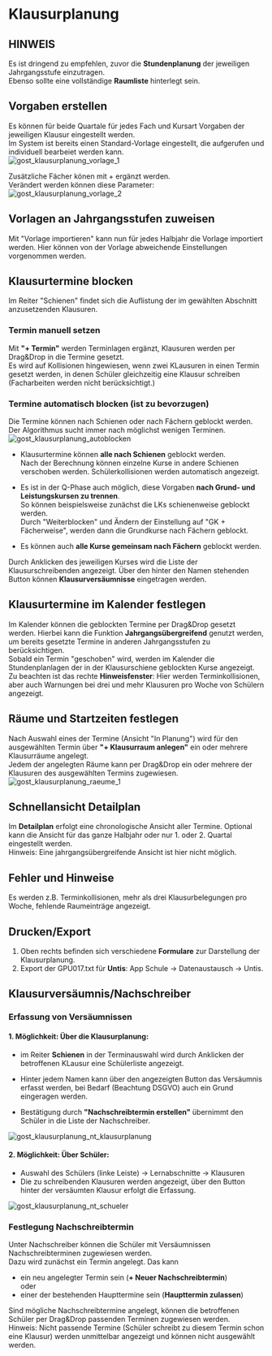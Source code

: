 # Klausurplanung

## HINWEIS
Es ist dringend zu empfehlen, zuvor die **Stundenplanung** der jeweiligen Jahrgangsstufe einzutragen.  
Ebenso sollte eine vollständige **Raumliste** hinterlegt sein.

## Vorgaben erstellen
Es können für beide Quartale für jedes Fach und Kursart Vorgaben der jeweiligen Klausur eingestellt werden.  
Im System ist bereits einen Standard-Vorlage eingestellt, die aufgerufen und individuell bearbeiet werden kann.  
![gost_klausurplanung_vorlage_1](.\graphics\gost_klausurplanung_vorlage_1.png)    

Zusätzliche Fächer könen mit + ergänzt werden.  
Verändert werden können diese Parameter:  
![gost_klausurplanung_vorlage_2](.\graphics\gost_klausurplanung_vorlage_2.png)  


## Vorlagen an Jahrgangsstufen zuweisen  
Mit "Vorlage importieren" kann nun für jedes Halbjahr die Vorlage importiert werden. Hier können von der Vorlage abweichende Einstellungen vorgenommen werden.  

## Klausurtermine blocken
Im Reiter "Schienen" findet sich die Auflistung der im gewählten Abschnitt anzusetzenden Klausuren. 
 ### Termin manuell setzen 
 Mit **"+ Termin"** werden Terminlagen ergänzt, Klausuren werden per Drag&Drop in die Termine gesetzt.  
 Es wird auf Kollisionen hingewiesen, wenn zwei KLausuren in einen Termin gesetzt werden, in denen Schüler gleichzeitig eine Klausur schreiben (Facharbeiten werden nicht berücksichtigt.)  

 ### Termine automatisch blocken (ist zu bevorzugen)
Die Termine können nach Schienen oder nach Fächern geblockt werden. Der Algorithmus sucht immer nach möglichst wenigen Terminen.  
![gost_klausurplanung_autoblocken](.\graphics\gost_klausurplanung_autoblocken.png)
* Klausurtermine können **alle nach Schienen** geblockt werden.  
Nach der Berechnung können einzelne Kurse in andere Schienen verschoben werden. Schülerkollisionen werden automatisch angezeigt.  

* Es ist in der Q-Phase auch möglich, diese Vorgaben **nach Grund- und Leistungskursen zu trennen**.  
So können beispielsweise zunächst die LKs schienenweise geblockt werden.  
Durch "Weiterblocken" und Ändern der Einstellung auf "GK + Fächerweise", werden dann die Grundkurse nach Fächern geblockt.  
* Es können auch **alle Kurse gemeinsam nach Fächern** geblockt werden.  

Durch Anklicken des jeweiligen Kurses wird die Liste der Klausurschreibenden angezeigt. Über den hinter den Namen stehenden Button können **Klausurversäumnisse** eingetragen werden. 

## Klausurtermine im Kalender festlegen
Im Kalender können die geblockten Termine per Drag&Drop gesetzt werden. Hierbei kann die Funktion **Jahrgangsübergreifend** genutzt werden, um bereits gesetzte Termine in anderen Jahrgangsstufen zu berücksichtigen.  
Sobald ein Termin "geschoben" wird, werden im Kalender die Stundenplanlagen der in der Klausurschiene geblockten Kurse angezeigt.  
Zu beachten ist das rechte **Hinweisfenster**: Hier werden Terminkollisionen, aber auch Warnungen bei drei und mehr Klausuren pro Woche von Schülern angezeigt.

## Räume und Startzeiten festlegen

Nach Auswahl eines der Termine (Ansicht "In Planung") wird für den ausgewählten Termin über **"+ Klausurraum anlegen"** ein oder mehrere Klausurräume angelegt.  
Jedem der angelegten Räume kann per Drag&Drop ein oder mehrere der Klausuren des ausgewählten Termins zugewiesen.  
![gost_klausurplanung_raeume_1](.\graphics\gost_klausurplanung_raeume_1.png)

## Schnellansicht Detailplan

Im **Detailplan** erfolgt eine chronologische Ansicht aller Termine. Optional kann die Ansicht für das ganze Halbjahr oder nur 1. oder 2. Quartal eingestellt werden.  
Hinweis: Eine jahrgangsübergreifende Ansicht ist hier nicht möglich.

## Fehler und Hinweise
Es werden z.B. Terminkollisionen, mehr als drei Klausurbelegungen pro Woche, fehlende Raumeinträge angezeigt.

## Drucken/Export

1. Oben rechts befinden sich verschiedene **Formulare** zur Darstellung der Klausurplanung.
2. Export der GPU017.txt für **Untis**: App Schule -> Datenaustausch -> Untis.

## Klausurversäumnis/Nachschreiber 

### Erfassung von Versäumnissen

#### 1. Möglichkeit: Über die Klausurplanung:  
* im Reiter **Schienen** in der Terminauswahl wird durch Anklicken der betroffenen KLausur eine Schülerliste angezeigt. 
* Hinter jedem Namen kann über den angezeigten Button das Versäumnis erfasst werden, bei Bedarf (Beachtung DSGVO) auch ein Grund eingeragen werden. 

* Bestätigung durch **"Nachschreibtermin erstellen"** übernimmt den Schüler in die Liste der Nachschreiber.  

 ![gost_klausurplanung_nt_klausurplanung](.\graphics\gost_klausurplanung_nt_klausurplanung.png)

#### 2. Möglichkeit: Über Schüler:

* Auswahl des Schülers (linke Leiste) -> Lernabschnitte -> Klausuren
* Die zu schreibenden Klausuren werden angezeigt, über den Button hinter der versäumten Klausur erfolgt die Erfassung.  
 
 ![gost_klausurplanung_nt_schueler](.\graphics\gost_klausurplanung_nt_schueler.png)

### Festlegung Nachschreibtermin

Unter Nachschreiber können die Schüler mit Versäumnissen Nachschreibterminen zugewiesen werden.  
Dazu wird zunächst ein Termin angelegt. Das kann
* ein neu angelegter Termin sein (**+ Neuer Nachschreibtermin**)  
oder  
* einer der bestehenden Haupttermine sein (**Haupttermin zulassen**)

Sind mögliche Nachschreibtermine angelegt, können die betroffenen Schüler per Drag&Drop passenden Terminen zugewiesen werden.  
Hinweis: Nicht passende Termine (Schüler schreibt zu diesem Termin schon eine Klausur) werden unmittelbar angezeigt und können nicht ausgewählt werden. 

